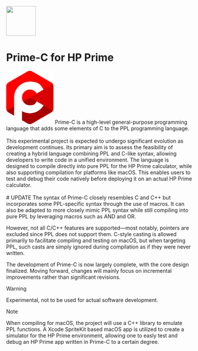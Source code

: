 <img src="../../../Insoft-UK/blob/main/assets/logo.svg" width="80" height="80" />

# Prime-C for HP Prime
<img src="https://raw.githubusercontent.com/Insoft-UK/Prime-C/main/assets/Prime-C_Logo.svg" style="width: 128px" />
Prime-C is a high-level general-purpose programming language that adds some elements of C to the PPL programming language.
<br />
<br />
This experimental project is expected to undergo significant evolution as development continues. Its primary aim is to assess the feasibility of creating a hybrid language combining PPL and C-like syntax, allowing developers to write code in a unified environment. The language is designed to compile directly into pure PPL for the HP Prime calculator, while also supporting compilation for platforms like macOS. This enables users to test and debug their code natively before deploying it on an actual HP Prime calculator.
<br />
<br />
# UPDATE
The syntax of Prime-C closely resembles C and C++ but incorporates some PPL-specific syntax through the use of macros. It can also be adapted to more closely mimic PPL syntax while still compiling into pure PPL by leveraging macros such as AND and OR.

However, not all C/C++ features are supported—most notably, pointers are excluded since PPL does not support them. C-style casting is allowed primarily to facilitate compiling and testing on macOS, but when targeting PPL, such casts are simply ignored during compilation as if they were never written.

The development of Prime-C is now largely complete, with the core design finalized. Moving forward, changes will mainly focus on incremental improvements rather than significant revisions.

>[!WARNING]
Experimental, not to be used for actual software development.

>[!NOTE]
When compiling for macOS, the project will use a C++ library to emulate PPL functions. A Xcode SpriteKit based macOS app is utilized to create a simulator for the HP Prime environment, allowing one to easly test and debug an HP Prime app written in Prime-C to a certain degree.
